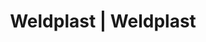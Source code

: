 ---
Link: "file:/Users/vinayakpatel/Downloads/www.weldplast.cz/eshop_products_compare/add/eshop-products-variant737"
product_name: "null"
product_id: "null"
title: "Weldplast | Weldplast"
product_desc: ""
product_specs: ""
product_downloads: ""
href: ""
accessories: ""
similar_products: ""
---